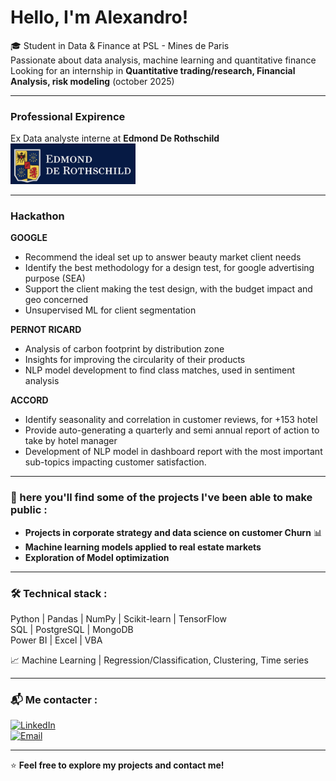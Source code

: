 
# Hello, I'm Alexandro!

🎓 Student in Data & Finance at PSL - Mines de Paris   
   Passionate about data analysis, machine learning and quantitative finance  
   Looking for an internship in **Quantitative trading/research, Financial Analysis, risk modeling** (october 2025)

---

### Professional Expirence
Ex Data analyste interne at **Edmond De Rothschild** <img src="EDR_LOGO_.png" alt="EDR LOGO" width="200">

---

### Hackathon 

**GOOGLE**
- Recommend the ideal set up to answer beauty market client needs
- Identify the best methodology for a design test, for google advertising purpose (SEA)
- Support the client making the test design, with the budget impact and geo concerned
- Unsupervised ML for client segmentation

**PERNOT RICARD**
- Analysis of carbon footprint by distribution zone
- Insights for improving the circularity of their products
- NLP model development to find class matches, used in sentiment analysis

**ACCORD**
- Identify seasonality and correlation in customer reviews, for +153 hotel
- Provide auto-generating a quarterly and semi annual report of action to take by hotel manager
- Development of NLP model in dashboard report with the most important sub-topics impacting customer satisfaction.
  
---

### 📌 here you'll find some of the projects I've been able to make public  :
-  **Projects in corporate strategy and data science on customer Churn** 📊  
-  **Machine learning models applied to real estate markets**  
-  **Exploration of Model optimization**
  
---

### 🛠️ **Technical stack** :

  Python | Pandas | NumPy | Scikit-learn | TensorFlow  
  SQL | PostgreSQL | MongoDB  
  Power BI | Excel | VBA
 
📈 Machine Learning | Regression/Classification, Clustering, Time series  

---

### 📬 **Me contacter** :
[![LinkedIn](https://img.shields.io/badge/LinkedIn-blue?style=flat&logo=linkedin)](https://linkedin.com/in/alexandro-bizeul-586521277)  
[![Email](https://img.shields.io/badge/Email-D14836?style=flat&logo=gmail&logoColor=white)](mailto:bizeul.alexandro@gmail.com)  

---

⭐ **Feel free to explore my projects and contact me!** 

